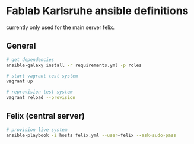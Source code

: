 # Fablab Karlsruhe ansible definitions

currently only used for the main server felix.

## General

```` bash
# get dependencies
ansible-galaxy install -r requirements.yml -p roles

# start vagrant test system
vagrant up

# reprovision test system
vagrant reload --provision
````


## Felix (central server)

```` bash
# provision live system
ansible-playbook -i hosts felix.yml --user=felix --ask-sudo-pass
````
